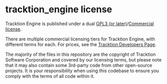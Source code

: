 # tracktion_engine license

Tracktion Engine is published under a dual [GPL3 (or later)](https://www.gnu.org/licenses/gpl-3.0.en.html)/[Commercial license](https://www.tracktion.com/develop/tracktion-engine).

There are multiple commercial licensing tiers for Tracktion Engine, with different terms for each.
For prices, see the [Tracktion Developers Page](https://www.tracktion.com/develop/tracktion-engine).

The majority of the files in this repository are the copyright of Tracktion Software Corporation and covered by our licensing terms, but please note that it may also contain some 3rd-party code from other open-source projects. It is your responsibility when using this codebase to ensure you comply with the terms of all code within it.
